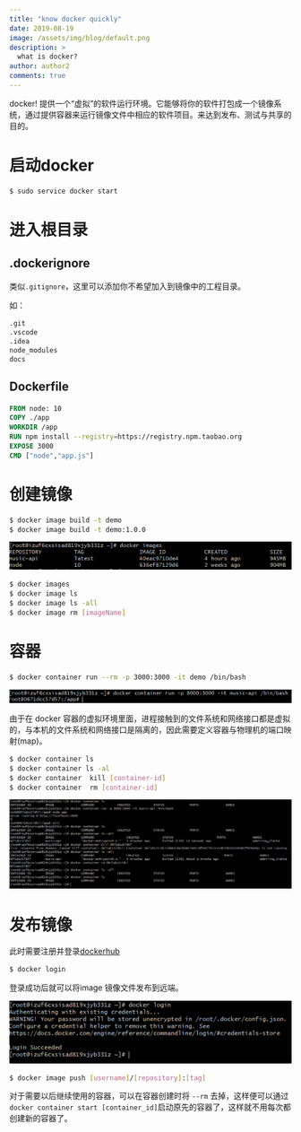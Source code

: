 ```yaml
---
title: "know docker quickly"
date: 2019-08-19
image: /assets/img/blog/default.png
description: >
  what is docker?
author: author2
comments: true
---
```


docker!  提供一个“虚拟”的软件运行环境。它能够将你的软件打包成一个镜像系统，通过提供容器来运行镜像文件中相应的软件项目。来达到发布、测试与共享的目的。

# 启动docker

```bash
$ sudo service docker start
```

# 进入根目录

## .dockerignore

类似`.gitignore`，这里可以添加你不希望加入到镜像中的工程目录。

如：

```nginx
.git
.vscode
.idea
node_modules
docs
```

## Dockerfile

```dockerfile
FROM node: 10
COPY ./app
WORKDIR /app
RUN npm install --registry=https://registry.npm.taobao.org
EXPOSE 3000
CMD ["node","app.js"]
```

# 创建镜像

```bash
$ docker image build -t demo
$ docker image build -t demo:1.0.0
```

![docker](/assets/img/blog/docker_images.png)

```bash
$ docker images
$ docker image ls
$ docker image ls -all
$ docker image rm [imageName]
```

# 容器

```bash
$ docker container run --rm -p 3000:3000 -it demo /bin/bash
```

![](/assets/img/blog/active_container.png)

由于在 docker 容器的虚拟环境里面，进程接触到的文件系统和网络接口都是虚拟的，与本机的文件系统和网络接口是隔离的，因此需要定义容器与物理机的端口映射(map)。

```bash
$ docker container ls
$ docker container ls -al
$ docker container  kill [container-id] 
$ docker container  rm [container-id] 
```

![](/assets/img/blog/docker_life.png)

# 发布镜像

此时需要注册并登录[dockerhub](https://hub.docker.com/)

```bash
$ docker login
```

登录成功后就可以将image 镜像文件发布到远端。

![](/assets/img/blog/docker_login.png)

```bash
$ docker image push [username]/[repository]:[tag]
```

对于需要以后继续使用的容器，可以在容器创建时将 `--rm` 去掉，这样便可以通过`docker container start [container_id]`启动原先的容器了，这样就不用每次都创建新的容器了。